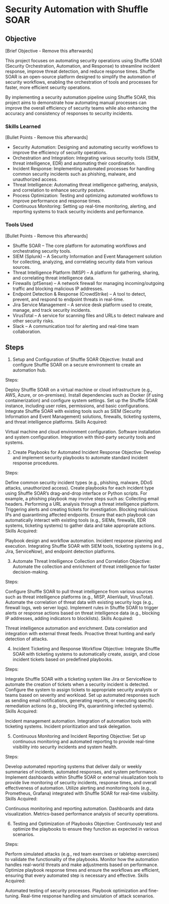 # Security Automation with Shuffle SOAR

## Objective
[Brief Objective - Remove this afterwards]

This project focuses on automating security operations using Shuffle SOAR (Security Orchestration, Automation, and Response) to streamline incident response, improve threat detection, and reduce response times. Shuffle SOAR is an open-source platform designed to simplify the automation of security workflows, enabling the orchestration of tools and processes for faster, more efficient security operations.

By implementing a security automation pipeline using Shuffle SOAR, this project aims to demonstrate how automating manual processes can improve the overall efficiency of security teams while also enhancing the accuracy and consistency of responses to security incidents.

### Skills Learned
[Bullet Points - Remove this afterwards]

- Security Automation: Designing and automating security workflows to improve the efficiency of security operations.
- Orchestration and Integration: Integrating various security tools (SIEM, threat intelligence, EDR) and automating their coordination.
- Incident Response: Implementing automated processes for handling common security incidents such as phishing, malware, and unauthorized access.
- Threat Intelligence: Automating threat intelligence gathering, analysis, and correlation to enhance security posture.
- Process Optimization: Testing and optimizing automated workflows to improve performance and response times.
- Continuous Monitoring: Setting up real-time monitoring, alerting, and reporting systems to track security incidents and performance.

### Tools Used
[Bullet Points - Remove this afterwards]

- Shuffle SOAR – The core platform for automating workflows and orchestrating security tools.
- SIEM (Splunk) – A Security Information and Event Management solution for collecting, analyzing, and correlating security data from various sources.
- Threat Intelligence Platform (MISP) – A platform for gathering, sharing, and correlating threat intelligence data.
- Firewalls (pfSense) – A network firewall for managing incoming/outgoing traffic and blocking malicious IP addresses.
- Endpoint Detection & Response (CrowdStrike) – A tool to detect, prevent, and respond to endpoint threats in real-time.
- Jira Service Management – A service desk platform used to create, manage, and track security incidents.
- VirusTotal – A service for scanning files and URLs to detect malware and other security risks.
- Slack – A communication tool for alerting and real-time team collaboration.

## Steps
1. Setup and Configuration of Shuffle SOAR
Objective: Install and configure Shuffle SOAR on a secure environment to create an automation hub.

Steps:

Deploy Shuffle SOAR on a virtual machine or cloud infrastructure (e.g., AWS, Azure, or on-premises).
Install dependencies such as Docker (if using containerization) and configure system settings.
Set up the Shuffle SOAR instance, including user roles, permissions, and basic configurations.
Integrate Shuffle SOAR with existing tools such as SIEM (Security Information and Event Management) solutions, firewalls, ticketing systems, and threat intelligence platforms.
Skills Acquired:

Virtual machine and cloud environment configuration.
Software installation and system configuration.
Integration with third-party security tools and systems.

2. Create Playbooks for Automated Incident Response
Objective: Develop and implement security playbooks to automate standard incident response procedures.

Steps:

Define common security incident types (e.g., phishing, malware, DDoS attacks, unauthorized access).
Create playbooks for each incident type using Shuffle SOAR’s drag-and-drop interface or Python scripts.
For example, a phishing playbook may involve steps such as:
Collecting email headers.
Performing a URL analysis through a threat intelligence platform.
Triggering alerts and creating tickets for investigation.
Blocking malicious IPs and quarantining affected endpoints.
Ensure that each playbook can automatically interact with existing tools (e.g., SIEMs, firewalls, EDR systems, ticketing systems) to gather data and take appropriate actions.
Skills Acquired:

Playbook design and workflow automation.
Incident response planning and execution.
Integrating Shuffle SOAR with SIEM tools, ticketing systems (e.g., Jira, ServiceNow), and endpoint detection platforms.

3. Automate Threat Intelligence Collection and Correlation
Objective: Automate the collection and enrichment of threat intelligence for faster decision-making.

Steps:

Configure Shuffle SOAR to pull threat intelligence from various sources such as threat intelligence platforms (e.g., MISP, AlienVault, VirusTotal).
Automate the correlation of threat data with existing security logs (e.g., firewall logs, web server logs).
Implement rules in Shuffle SOAR to trigger alerts or response actions based on threat intelligence data (e.g., blocking IP addresses, adding indicators to blocklists).
Skills Acquired:

Threat intelligence automation and enrichment.
Data correlation and integration with external threat feeds.
Proactive threat hunting and early detection of attacks.

4. Incident Ticketing and Response Workflow
Objective: Integrate Shuffle SOAR with ticketing systems to automatically create, assign, and close incident tickets based on predefined playbooks.

Steps:

Integrate Shuffle SOAR with a ticketing system like Jira or ServiceNow to automate the creation of tickets when a security incident is detected.
Configure the system to assign tickets to appropriate security analysts or teams based on severity and workload.
Set up automated responses such as sending email notifications, generating reports, or executing specific remediation actions (e.g., blocking IPs, quarantining infected systems).
Skills Acquired:

Incident management automation.
Integration of automation tools with ticketing systems.
Incident prioritization and task delegation.

5. Continuous Monitoring and Incident Reporting
Objective: Set up continuous monitoring and automated reporting to provide real-time visibility into security incidents and system health.

Steps:

Develop automated reporting systems that deliver daily or weekly summaries of incidents, automated responses, and system performance.
Implement dashboards within Shuffle SOAR or external visualization tools to provide live monitoring of security incidents, response times, and overall effectiveness of automation.
Utilize alerting and monitoring tools (e.g., Prometheus, Grafana) integrated with Shuffle SOAR for real-time visibility.
Skills Acquired:

Continuous monitoring and reporting automation.
Dashboards and data visualization.
Metrics-based performance analysis of security operations.

6. Testing and Optimization of Playbooks
Objective: Continuously test and optimize the playbooks to ensure they function as expected in various scenarios.

Steps:

Perform simulated attacks (e.g., red team exercises or tabletop exercises) to validate the functionality of the playbooks.
Monitor how the automation handles real-world threats and make adjustments based on performance.
Optimize playbook response times and ensure the workflows are efficient, ensuring that every automated step is necessary and effective.
Skills Acquired:

Automated testing of security processes.
Playbook optimization and fine-tuning.
Real-time response handling and simulation of attack scenarios.
